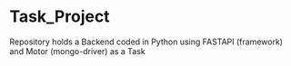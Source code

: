 # Task_Project
Repository holds a Backend coded in Python using FASTAPI (framework) and Motor (mongo-driver) as a Task
